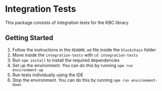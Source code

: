 # Integration Tests

This package consists of integration tests for the KBC library.

## Getting Started

1. Follow the instructions in the `README.md` file inside the `blockchain` folder
2. Move inside the `integration-tests` with `cd integration-tests`
3. Run `npm install` to install the required dependencies
4. Set up the environment. You can do this by running `npm run environment-up`
5. Run tests individually using the IDE
6. Stop the environment. You can do this by running `npm run environment-down`
